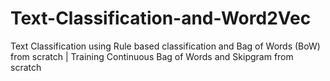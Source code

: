 # Text-Classification-and-Word2Vec
Text Classification using Rule based classification and Bag of Words (BoW) from scratch | Training Continuous Bag of Words and Skipgram from scratch
